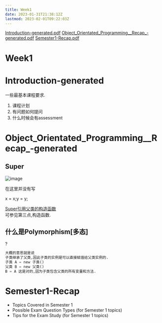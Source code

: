 ```yaml
---
title: Week1
date: 2023-01-31T21:38:12Z
lastmod: 2023-02-01T09:22:03Z
---
```

[Introduction-generated.pdf](assets/1-Introduction-generated-20230110193517-o115ih5.pdf)
[Object_Orientated_Programming__Recap_-generated.pdf](assets/2-Object_Orientated_Programming__Recap_-generated-20230110193517-sn6m7lj.pdf)
[Semester1-Recap.pdf](assets/Semester1-Recap-20230128194637-3w3jc6u.pdf)
# Week1
# Introduction-generated

一些最基本课程要求.

1. 课程计划
2. 有问题如何提问
3. 什么时候会有assessment

# Object_Orientated_Programming__Recap_-generated

## Super

​![image](assets/image-20230128201309-xup0orw.png)​

在这里并没有写

x = x;y = y;

[Super引用父类的构造函数](https://www.runoob.com/w3cnote/the-different-this-super.html)  
可参见第三点,构造函数.

## 什么是Polymorphism[多态]

?

```python
大概的意思就是说
子类继承了父类,因此子类的实例是可以直接赋值给父类实例的.
子类 A = new 子类()
父类 B = new 父类() 
B = A 这是对的,因为子类包含父类的所有变量和方法.
```

# Semester1-Recap

* Topics Covered in Semester 1
* Possible Exam Question Types (for Semester 1 topics)
* Tips for the Exam Study (for Semester 1 topics)

‍
